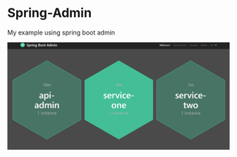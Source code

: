 # Spring-Admin
My example using spring boot admin 


![image](https://github.com/yallisonmelo/Spring-Admin/blob/master/image%201.PNG?raw=true)

